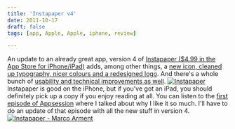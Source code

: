 ```yaml
---
title: 'Instapaper v4'
date: 2011-10-17
draft: false
tags: [app, Apple, Apple, iphone, review]

---
```


An update to an already great app, version 4 of [Instapaper ($4.99 in the App Store for iPhone/iPad)](http://click.linksynergy.com/fs-bin/stat?id=6PFrOqNV4B8&offerid=146261&type=3&subid=0&tmpid=1826&RD_PARM1=http%253A%252F%252Fitunes.apple.com%252Fca%252Fapp%252Finstapaper%252Fid288545208%253Fmt%253D8%2526uo%253D4%2526partnerId%253D30) adds, among other things, a [new icon, cleaned up typography, nicer colours and a redesigned logo](http://jasonsantamaria.com/articles/instapaper-4). And there's a whole bunch of [usability and technical improvements as well](http://www.marco.org/2011/10/17/instapaper-4-released). [![](https://chrisenns.com/wp-content/uploads/2011/10/Instapaper-200x300.jpg "Instapaper")](https://chrisenns.com/wp-content/uploads/2011/10/Instapaper.jpg) Instapaper is good on the iPhone, but if you've got an iPad, you should definitely pick up a copy if you enjoy reading at all. You can listen to the [first episode of Appsession](http://ssktn.com/podcasts/appsession/001-appsession-instapaper/) where I talked about why I like it so much. I'll have to do an update of that episode with all the new stuff in version 4. [![Instapaper - Marco Arment](http://ax.phobos.apple.com.edgesuite.net/images/web/linkmaker/badge_appstore-lrg.gif)](http://click.linksynergy.com/fs-bin/stat?id=6PFrOqNV4B8&offerid=146261&type=3&subid=0&tmpid=1826&RD_PARM1=http%253A%252F%252Fitunes.apple.com%252Fca%252Fapp%252Finstapaper%252Fid288545208%253Fmt%253D8%2526uo%253D4%2526partnerId%253D30)